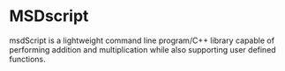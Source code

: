 # MSDscript
msdScript is a lightweight command line program/C++ library capable of performing addition and multiplication while also supporting user defined functions.
